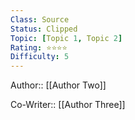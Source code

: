 ```yaml
---
Class: Source
Status: Clipped
Topic: [Topic 1, Topic 2]
Rating: ⭐⭐⭐⭐
Difficulty: 5
---
```

Author:: [[Author Two]]

Co-Writer:: [[Author Three]]